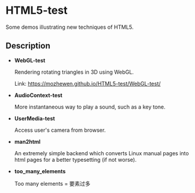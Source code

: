 # HTML5-test

Some demos illustrating new techniques of HTML5. 

## Description

+ **WebGL-test**

    Rendering rotating triangles in 3D using WebGL. 

    Link: https://mozhewen.github.io/HTML5-test/WebGL-test/

+ **AudioContext-test**

    More instantaneous way to play a sound, such as a key tone. 

+ **UserMedia-test**

    Access user's camera from browser. 

+ **man2html**

    An extremely simple backend which converts Linux manual pages into html pages for a better typesetting (if not worse). 

+ **too_many_elements**

    Too many elements = 要素过多
